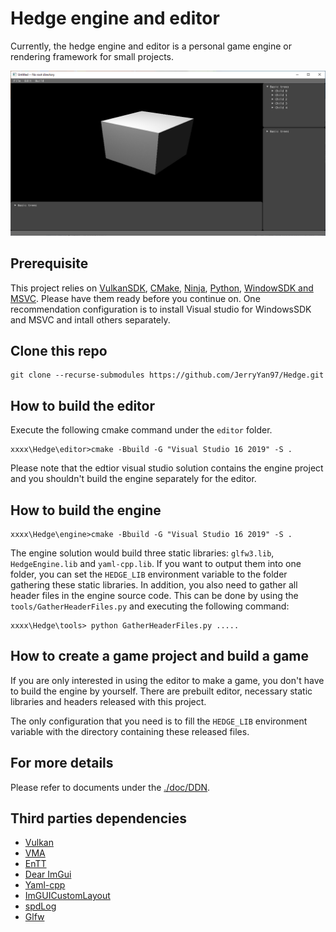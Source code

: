 # Hedge engine and editor

Currently, the hedge engine and editor is a personal game engine or rendering framework for small projects.

![Cover Image](./imgs/Cover.PNG)

## Prerequisite

This project relies on [VulkanSDK]((https://vulkan.lunarg.com/sdk/home)), [CMake](https://cmake.org/), [Ninja](https://ninja-build.org/manual.html), [Python](https://www.python.org/), [WindowSDK and MSVC](https://visualstudio.microsoft.com/vs/community/). Please have them ready before you continue on. One recommendation configuration is to install Visual studio for WindowsSDK and MSVC and intall others separately.

## Clone this repo

```
git clone --recurse-submodules https://github.com/JerryYan97/Hedge.git
```

## How to build the editor

Execute the following cmake command under the `editor` folder.

```
xxxx\Hedge\editor>cmake -Bbuild -G "Visual Studio 16 2019" -S .
```

Please note that the edtior visual studio solution contains the engine project and you shouldn't build the engine separately for the editor.

## How to build the engine

```
xxxx\Hedge\engine>cmake -Bbuild -G "Visual Studio 16 2019" -S .
```

The engine solution would build three static libraries: `glfw3.lib`, `HedgeEngine.lib` and `yaml-cpp.lib`. If you want to output them into one folder, you can set the `HEDGE_LIB` environment variable to the folder gathering these static libraries. In addition, you also need to gather all header files in the engine source code. This can be done by using the `tools/GatherHeaderFiles.py` and executing the following command:

```
xxxx\Hedge\tools> python GatherHeaderFiles.py .....
```

## How to create a game project and build a game

If you are only interested in using the editor to make a game, you don't have to build the engine by yourself. There are prebuilt editor, necessary static libraries and headers released with this project.

The only configuration that you need is to fill the `HEDGE_LIB` environment variable with the directory containing these released files.

## For more details

Please refer to documents under the [./doc/DDN](https://github.com/JerryYan97/Hedge/tree/main/doc/DDN).

## Third parties dependencies

* [Vulkan](https://vulkan.lunarg.com/sdk/home)
* [VMA](https://gpuopen.com/vulkan-memory-allocator/)
* [EnTT](https://github.com/skypjack/entt)
* [Dear ImGui](https://github.com/ocornut/imgui)
* [Yaml-cpp](https://github.com/jbeder/yaml-cpp)
* [ImGUICustomLayout](https://github.com/JerryYan97/ImGUIExplore)
* [spdLog](https://github.com/gabime/spdlog)
* [Glfw](https://www.glfw.org/)